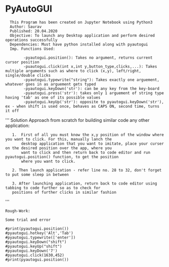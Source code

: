 # PyAutoGUI
      This Program has been created on Jupyter Notebook using Python3
      Author: Saurav
      Published: 20.04.2020
      Objective: To launch any Desktop application and perform desired operations successfully
      Dependencies: Must have python installed along with pyautogui
      Imp. Functions Used:

            -pyautogui.position(): Takes no argument, returns current cursor position
            -puautogui.click(int x,int y,button_type,clicks,...): Takes multiple arguments such as where to click (x,y), left/right, single/double clicks
            -pyautogui.typewrite("string"): Takes exactly one arguement, whatever goes in as arguement gets typed
            -pyautogui.keyDown('str'): can be any key from the key-board
            -pyautogui.press('str'): takes only 1 arguement of string type having 'tab' as one of its possible values
            -pyautogui.keyUp('str'): opposite to pyautogui.keyDown('str'), ex - when shift is used once, behaves as CAPS ON, second time, turns it off

'''
Solution Approach from scratch for building similar code any other application:

       1.  First of all you must know the x,y position of the window where you want to click. For this, manually lanch the
           desktop application that you want to imitate, place your curser on the desired position over the app, where you
           want to click and then return back to code editor and run pyautogui.position() function, to get the position
           where you want to click.
                     
       2. Then launch application - refer line no. 28 to 32, don't forget to put some sleep in between
                     
       3. After launching application, return back to code editor using tabbing to code further so as to check for
       positions of further clicks in similar fashion
'''

    Rough-Work:

    Some trial and error

    #print(pyautogui.position())
    #pyautogui.hotkey('Alt','Tab')
    #pyautogui.typewrite(['enter'])
    #pyautogui.keyDown("shift")
    #pyautogui.keyUp("shift")
    #pyautogui.keyDown('7')
    #pyautogui.click(1630,452)
    #print(pyautogui.position())
